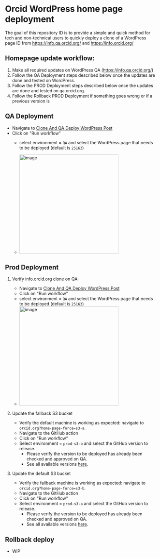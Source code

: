 # Orcid WordPress home page deployment

The goal of this repository ID is to provide a simple and quick method for tech and non-technical users to quickly deploy a clone of a WordPress page ID from https://info.qa.orcid.org/ and https://info.orcid.org/


## Homepage update workflow: 

1. Make all required updates on WordPress QA (https://info.qa.orcid.org/)
2. Follow the QA Deployment steps described below once the updates are done and tested on WordPress. 
3. Follow the PROD Deployment steps described below once the updates are done and tested on qa.orcid.org. 
4. Follow the Rollback PROD Deployment if something goes wrong or if a previous version is 


## QA Deployment

- Navigate to [Clone And QA Deploy WordPress Post](https://github.com/ORCID/orcid-wordpress-home-page-deploy/actions/workflows/clone-post.yml)
- Click on "Run workflow"
  - select environment = `QA` and select the WordPress page that needs to be deployed (default is `25163`) 

  - <img width="327" alt="image" src="https://github.com/ORCID/orcid-wordpress-home-page-deploy/assets/2119626/9ace3faa-5a6f-42d3-803e-af65e196d1a8">



## Prod Deployment

1. Verify info.orcid.org clone on QA:
    - Navigate to [Clone And QA Deploy WordPress Post](https://github.com/ORCID/orcid-wordpress-home-page-deploy/actions/workflows/clone-post.yml)
    - Click on "Run workflow"
    - select environment = `QA` and select the WordPress page that needs to be deployed (default is `25163`) 
    - <img width="327" alt="image" src="https://github.com/ORCID/orcid-wordpress-home-page-deploy/assets/2119626/9ace3faa-5a6f-42d3-803e-af65e196d1a8">

2. Update the fallback S3 bucket
    - Verify the default machine is working as expected: navigate to `orcid.org?home-page-force=s3-a`.
    - Navigate to the GitHub action <WIP>
    - Click on "Run workflow"
    - Select environment = `prod-s3-b` and select the GitHub version to release.
      - Please verify the version to be deployed has already been checked and approved on QA.  
      - See all available versions [here](https://github.com/ORCID/orcid-wordpress-home-page-deploy/releases).


3. Update the default S3 bucket
    - Verify the fallback machine is working as expected: navigate to `orcid.org?home-page-force=s3-b`. 
    - Navigate to the GitHub action <WIP>
    - Click on "Run workflow"
    - Select environment = `prod-s3-a` and select the GitHub version to release.
      - Please verify the version to be deployed has already been checked and approved on QA.  
      - See all available versions [here](https://github.com/ORCID/orcid-wordpress-home-page-deploy/releases).


## Rollback deploy

- WIP
  
